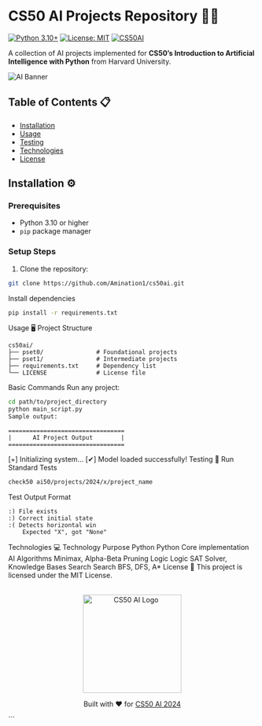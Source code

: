 # CS50 AI Projects Repository 🤖🧠

[![Python 3.10+](https://img.shields.io/badge/Python-3.10%2B-3776AB?logo=python&logoColor=white)](https://www.python.org/)
[![License: MIT](https://img.shields.io/badge/License-MIT-yellow.svg)](https://opensource.org/licenses/MIT)
[![CS50AI](https://img.shields.io/badge/CS50-AI-00b4ab)](https://cs50.harvard.edu/ai/2024/)

A collection of AI projects implemented for **CS50’s Introduction to Artificial Intelligence with Python** from Harvard University.

![AI Banner](https://miro.medium.com/v2/resize:fit:1400/1*Zrv2j1uU5lqiqj5qg_Tz-A.jpeg)

## Table of Contents 📋
- [Installation](#installation-)
- [Usage](#usage-)
- [Testing](#testing-)
- [Technologies](#technologies-)
- [License](#license-)

## Installation ⚙️

### Prerequisites
- Python 3.10 or higher
- `pip` package manager

### Setup Steps
1. Clone the repository:
```bash
git clone https://github.com/Amination1/cs50ai.git
```
Install dependencies

```bash
pip install -r requirements.txt
```
Usage 🖥️
Project Structure
```
cs50ai/
├── pset0/               # Foundational projects
├── pset1/               # Intermediate projects
├── requirements.txt     # Dependency list
└── LICENSE              # License file
```
Basic Commands
Run any project:

```bash
cd path/to/project_directory
python main_script.py
Sample output:
```
```
=================================
|      AI Project Output        |
=================================
```
[+] Initializing system...
[✔] Model loaded successfully!
Testing 🧪
Run Standard Tests
```bash
check50 ai50/projects/2024/x/project_name
```
Test Output Format
```
:) File exists
:) Correct initial state
:( Detects horizontal win
    Expected "X", got "None"
```
Technologies 💻
Technology	Purpose
Python Python	Core implementation
AI Algorithms	Minimax, Alpha-Beta Pruning
Logic Logic	SAT Solver, Knowledge Bases
Search Search	BFS, DFS, A*
License 📜
This project is licensed under the MIT License.

<div align="center"> <br> <img src="https://cs50.harvard.edu/ai/2024/assets/images/logo.png" width="200" alt="CS50 AI Logo"> <p>Built with ❤️ for <a href="https://cs50.harvard.edu/ai/2024/">CS50 AI 2024</a></p> </div> ```
